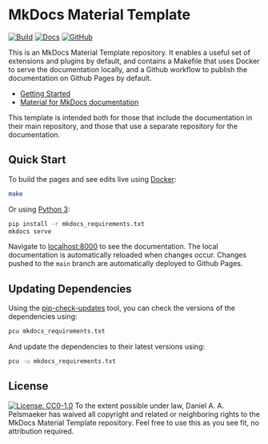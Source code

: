 # MkDocs Material Template
[![Build](https://github.com/Virtlink/mkdocs-material-template/actions/workflows/docs.yml/badge.svg)](https://github.com/Virtlink/mkdocs-material-template/actions)
[![Docs](https://img.shields.io/badge/docs-latest-brightgreen)](https://virtlink.github.io/mkdocs-material-template/)
[![GitHub](https://img.shields.io/github/license/Virtlink/mkdocs-material-template)](https://github.com/Virtlink/mkdocs-material-template/blob/main/LICENSE)

This is an MkDocs Material Template repository. It enables a useful set of extensions and plugins by default, and contains a Makefile that uses Docker to serve the documentation locally, and a Github workflow to publish the documentation on Github Pages by default.

- [Getting Started](https://virtlink.github.io/mkdocs-material-template/)
- [Material for MkDocs documentation](https://squidfunk.github.io/mkdocs-material/)

This template is intended both for those that include the documentation in their main repository, and those that use a separate repository for the documentation.

## Quick Start
To build the pages and see edits live using [Docker](https://www.docker.com/):

```bash
make
```

Or using [Python 3](https://www.python.org/):

```bash
pip install -r mkdocs_requirements.txt
mkdocs serve
```

Navigate to [localhost:8000](http://localhost:8000/) to see the documentation.
The local documentation is automatically reloaded when changes occur.
Changes pushed to the `main` branch are automatically deployed to Github Pages.

## Updating Dependencies
Using the [pip-check-updates](https://pypi.org/project/pip-check-updates/) tool, you can check the versions of the dependencies using:

```sh
pcu mkdocs_requirements.txt
```

And update the dependencies to their latest versions using:

```sh
pcu -u mkdocs_requirements.txt
```

## License
[![License: CC0-1.0](https://licensebuttons.net/p/zero/1.0/88x31.png)](http://creativecommons.org/publicdomain/zero/1.0/)
To the extent possible under law, Daniel A. A. Pelsmaeker has waived all copyright and related or neighboring rights to the MkDocs Material Template repository. Feel free to use this as you see fit, no attribution required.
